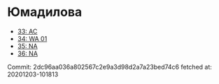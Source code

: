 # Юмадилова
- [33: AC](33.md)
- [34: WA 01](34.md)
- [35: NA](35.md)
- [36: NA](36.md)

Commit: 2dc96aa036a802567c2e9a3d98d2a7a23bed74c6
 fetched at: 20201203-101813
